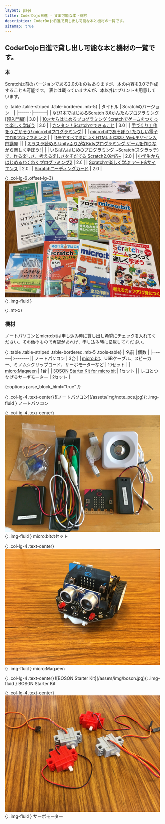 ```yaml
---
layout: page
title: CoderDojo日進 - 貸出可能な本・機材
description: CoderDojo日進で貸し出し可能な本と機材の一覧です。
sitemap: true
---
```



## CoderDojo日進で貸し出し可能な本と機材の一覧です。


### <i class="fas fa-book"></i> 本

Scratchは前のバージョンである2.0のものもありますが、本の内容を3.0で作成することも可能です。
表には載っていませんが、本以外にプリントも用意しています。

{: .table .table-striped .table-bordered .mb-5}
| タイトル | Scratchのバージョン　|
|-------|-------|
| [ゆび1本ではじめるScratch 3.0かんたんプログラミング[超入門編]](https://www.amazon.co.jp/dp/490676861X/) | 3.0 |
| [10才からはじめるプログラミング Scratchでゲームをつくって楽しく学ぼう](https://www.amazon.co.jp/dp/4774198161/) | 3.0 |
| [カンタン！Scratchでできること](https://booth.pm/ja/items/1619954)  | 3.0 |
| [手づくり工作をうごかそう! micro:bitプログラミング](https://www.amazon.co.jp/dp/4798154644/) | |
| [micro:bitであそぼう! たのしい電子工作&プログラミング](https://www.amazon.co.jp/dp/4297102803/) | |
| [1冊ですべて身につくHTML & CSSとWebデザイン入門講座](https://www.amazon.co.jp/dp/4797398892/) | |
| [スラスラ読める UnityふりがなKidsプログラミング ゲームを作りながら楽しく学ぼう!](https://booth.pm/ja/items/4295007390) | |
| [いちばんはじめのプログラミング ~Scratch(スクラッチ)で、作る楽しさ、考える楽しさをそだてる Scratch2.0対応~](https://www.amazon.co.jp/dp/4839954860/)  | 2.0 |
| [小学生からはじめるわくわくプログラミング2](https://www.amazon.co.jp/dp/4822295826/) | 2.0 |
| [Scratchで楽しく学ぶ アート&サイエンス](https://www.amazon.co.jp/dp/4822292339/) | 2.0 |
| [Scratchコーディングカード](https://www.amazon.co.jp/dp/4822253422/) | 2.0 |

{: .col-lg-6 .offset-lg-3}
![ノートパソコン](/assets/img/books.jpg){: .img-fluid }

{: .mt-5}
### <i class="fas fa-archive"></i> 機材

ノートパソコンとmicro:bitは申し込み時に貸し出し希望にチェックを入れてください。その他のもので希望があれば、申し込み時に記載してください。

{: .table .table-striped .table-bordered .mb-5 .tools-table}
| 名前 | 個数 |
|-------|:--------|
| ノートパソコン | 3台 |
| [micro:bit](https://microbit.org/ja/guide/)、USBケーブル、スピーカー、ミノムシクリップコード、サーボモーターなど | 10セット |
| [micro:Maqueen](https://wiki.dfrobot.com/micro:Maqueen_for_micro:bit_SKU:ROB0148-E(ROB0148)/) | 1台 |
| [BOSON Starter Kit for micro:bit](https://www.physical-computing.jp/product/1501) | 1セット |
| レゴとつなげるサーボモーター | 2セット |

{::options parse_block_html="true" /}

<div class="row">
{: .col-lg-4 .text-center}
![ノートパソコン](/assets/img/note_pcs.jpg){: .img-fluid } ノートパソコン

{: .col-lg-4 .text-center}
![micro:bitのセット](/assets/img/microbit_set.jpg){: .img-fluid } micro:bitのセット

{: .col-lg-4 .text-center}
![micro:Maqueen](/assets/img/micro_maqueen.jpg){: .img-fluid } micro:Maqueen
</div>

<div class="row">
{: .col-lg-4 .text-center}
![BOSON Starter Kit](/assets/img/boson.jpg){: .img-fluid } BOSON Starter Kit

{: .col-lg-4 .text-center}
![サーボモーター](/assets/img/motors.jpg){: .img-fluid } サーボモーター
</div>
